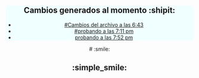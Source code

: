 
<center>
<nav style="background-color: azure">
    
   
# Cambios generados al momento :shipit:

    
<ul>
    <li><a href="#" style="text-shadow: 10px;">#Cambios del archivo a las 6:43</a>
</li>
    <li><a href="#">#probando a las 7:11 pm</a>
</li>
    <li><a href="#">probando a las 7:52 pm</a>
</li>
    
</ul>

</nav>
# :smile:

## :simple_smile:


</center>
